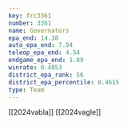 ```yaml
---
key: frc3361
number: 3361
name: Governators
epa_end: 14.38
auto_epa_end: 7.94
teleop_epa_end: 4.54
endgame_epa_end: 1.89
winrate: 0.4853
district_epa_rank: 56
district_epa_percentile: 0.4615
type: Team
---
```

[[2024vabla]]
[[2024vagle]]
